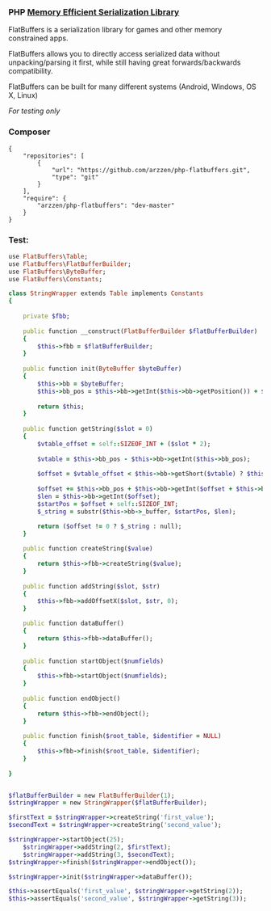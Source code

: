 ### PHP [Memory Efficient Serialization Library](https://github.com/google/flatbuffers)

FlatBuffers is a serialization library for games and other memory constrained apps. 

FlatBuffers allows you to directly access serialized data without unpacking/parsing it first, while still having great forwards/backwards compatibility. 

FlatBuffers can be built for many different systems (Android, Windows, OS X, Linux)

*For testing only* 

### Composer
```
{
    "repositories": [
        {
            "url": "https://github.com/arzzen/php-flatbuffers.git",
            "type": "git"
        }
    ],
    "require": {
        "arzzen/php-flatbuffers": "dev-master"
    }
}
```

### Test:
```ruby
use FlatBuffers\Table;
use FlatBuffers\FlatBufferBuilder;
use FlatBuffers\ByteBuffer;
use FlatBuffers\Constants;

class StringWrapper extends Table implements Constants
{
	
	private $fbb;
	
	public function __construct(FlatBufferBuilder $flatBufferBuilder)
	{
		$this->fbb = $flatBufferBuilder;
	}
	
	public function init(ByteBuffer $byteBuffer)
	{
		$this->bb = $byteBuffer;
		$this->bb_pos = $this->bb->getInt($this->bb->getPosition()) + $this->bb->getPosition();
		
		return $this;
	}
	
	public function getString($slot = 0)
    {
		$vtable_offset = self::SIZEOF_INT + ($slot * 2); 
		
		$vtable = $this->bb_pos - $this->bb->getInt($this->bb_pos);
		
		$offset = $vtable_offset < $this->bb->getShort($vtable) ? $this->bb->getShort($vtable + $vtable_offset) : 0;
		
		$offset += $this->bb_pos + $this->bb->getInt($offset + $this->bb_pos);
		$len = $this->bb->getInt($offset);
		$startPos = $offset + self::SIZEOF_INT;
		$_string = substr($this->bb->_buffer, $startPos, $len);

		return ($offset != 0 ? $_string : null);
    }
	
	public function createString($value)
	{
		return $this->fbb->createString($value);
	}
	
	public function addString($slot, $str)
	{
		$this->fbb->addOffsetX($slot, $str, 0);
	}

	public function dataBuffer()
	{
		return $this->fbb->dataBuffer();
	}
	
	public function startObject($numfields)
	{
		$this->fbb->startObject($numfields);
	}
	
	public function endObject()
	{
		return $this->fbb->endObject();
	}
	
	public function finish($root_table, $identifier = NULL)
	{
		$this->fbb->finish($root_table, $identifier);
	}
	
}


$flatBufferBuilder = new FlatBufferBuilder(1);
$stringWrapper = new StringWrapper($flatBufferBuilder);

$firstText = $stringWrapper->createString('first_value');
$secondText = $stringWrapper->createString('second_value');

$stringWrapper->startObject(25);
	$stringWrapper->addString(2, $firstText);
	$stringWrapper->addString(3, $secondText);
$stringWrapper->finish($stringWrapper->endObject());

$stringWrapper->init($stringWrapper->dataBuffer());

$this->assertEquals('first_value', $stringWrapper->getString(2));
$this->assertEquals('second_value', $stringWrapper->getString(3));

```